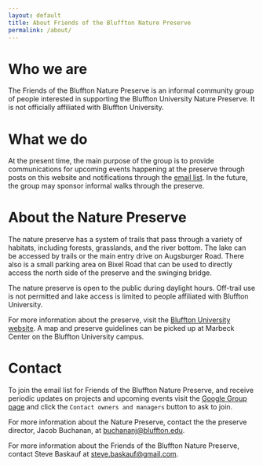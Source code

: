 ```yaml
---
layout: default
title: About Friends of the Bluffton Nature Preserve
permalink: /about/
---
```


# Who we are

The Friends of the Bluffton Nature Preserve is an informal community group of people interested in supporting the Bluffton University Nature Preserve. It is not officially affiliated with Bluffton University.

# What we do

At the present time, the main purpose of the group is to provide communications for upcoming events happening at the preserve through posts on this website and notifications through the [email list](https://groups.google.com/g/friendsofbnp/about). In the future, the group may sponsor informal walks through the preserve. 

# About the Nature Preserve

The nature preserve has a system of trails that pass through a variety of habitats, including forests, grasslands, and the river bottom. The lake can be accessed by trails or the main entry drive on Augsburger Road. There also is a small parking area on Bixel Road that can be used to directly access the north side of the preserve and the swinging bridge.

The nature preserve is open to the public during daylight hours. Off-trail use is not permitted and lake access is limited to people affiliated with Bluffton University.

For more information about the preserve, visit the [Bluffton University website](https://www.bluffton.edu/about/our-campus/nature-preserve.aspx). A map and preserve guidelines can be picked up at Marbeck Center on the Bluffton University campus.

# Contact

To join the email list for Friends of the Bluffton Nature Preserve, and receive periodic updates on projects and upcoming events visit the [Google Group page](https://groups.google.com/g/friendsofbnp/about) and click the `Contact owners and managers` button to ask to join.

For more information about the Nature Preserve, contact the the preserve director, Jacob Buchanan, at [buchananj@bluffton.edu](mailto:buchananj@bluffton.edu). 

For more information about the Friends of the Bluffton Nature Preserve, contact Steve Baskauf at [steve.baskauf@gmail.com](mailto:steve.baskauf@gmail.com).
